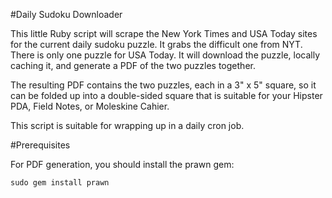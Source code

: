 #Daily Sudoku Downloader

This little Ruby script will scrape the New York Times and USA Today sites for the current daily sudoku puzzle.  It grabs the difficult one from NYT.  There is only one puzzle for USA Today.  It will download the puzzle, locally caching it, and generate a PDF of the two puzzles together.

The resulting PDF contains the two puzzles, each in a 3" x 5" square, so it can be folded up into a double-sided square that is suitable for your Hipster PDA, Field Notes, or Moleskine Cahier.

This script is suitable for wrapping up in a daily cron job.

#Prerequisites

For PDF generation, you should install the prawn gem:

    sudo gem install prawn

